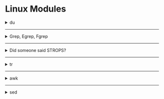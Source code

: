 # Linux Modules


<details>
   <summary>du</summary>

   ## ``du``

> إن أمر du (اختصار لـ disk usage) بيستخدم علشان تعرف حجم الملفات والمجلدات اللي موجودة على القرص.

> لو شغلت du <directory> ببساطة، هيعرضلك حجم كل مجلد موجود جوه المسار اللي انت حددته، لكن مش هيعرض الملفات الفردية، فقط المجلدات.

> الحجم الافتراضي اللي بيظهر بيكون بالكيلوبايت (KB).

Flag | وظيفته
-----|----------------
-a | يعرض الملفات كمان مش بس المجلدات.
-h | يعرض الأحجام بطريقة سهلة للقراءة (B, KB, MB, GB).
-c | يعرض الحجم الإجمالي في الآخر.
-d <number> | يتحكم في مستوى العمق اللي تحب تشوفه (مثلاً -d 2 يوقف عند المستوى التاني).
--time | يعرض آخر تاريخ تعديل مع النتائج.



---

أمثلة أوضحتها:

du -a /home/ ➔ يعرض كل الملفات والمجلدات داخل /home/ بحجم كل واحد.

استخدام grep مع du لتصفية النتائج، زي:

```
du -a /home/ | grep user
```
➔ ده هيعرضلك الملفات أو المجلدات اللي أسمها فيه كلمة "user".

وفي الآخر قلت:

إن ممكن تستخدم du --time -d 1 . كبديل لـ ls لعرض المجلدات بتعديلها الأخير وحجمها.

بس أمر du مش هيوريك مين صاحب الملف (الـ owner)، وللغاية دي ممكن تستخدم أمر stat، وصيغته ببساطة:

```
stat <filename>
```


</details>




------------------------------------------------------------------------------------------------------------------------------------





<details>
   <summary>Grep, Egrep, Fgrep</summary>

   

   `grep` هو أداة بتدور على نص داخل فايلات.
لما تلاقي السطر اللي فيه النص، بتطبعه كله على الشاشة.

🔹 مثال بسيط:

```
grep "hello" file.txt
```
ده بيدور على كلمة hello جوه file.txt.

## 📚 تاني حاجة: الفرق بين grep و egrep و fgrep
- > grep: بحث عادي أو باستخدام Regular Expressions بسيطة.

- > egrep: بحث باستخدام Regular Expressions متقدمة (OR, ()، إلخ).

- > fgrep: بحث عن نص حرفيًا من غير تفسير رموز الـ regex.

📌 بدل ما تستخدم egrep وfgrep لوحدهم، تقدر تستخدم:

`grep -E` بدل `egrep`

`grep -F` بدل `fgrep`

📚 تالت حاجة: أهم الفلاجات (flags) اللي لازم تحفظها


الفلاج | وظيفته  | مثال عملي
---|------------------------|------------------
-R | يبحث في كل الفولدرات اللي جوا مجلد. | grep -R "error" /var/log/
-h | يخفي اسم الفايل من النتائج. | grep -h "root" /etc/*
-c | يطلع عدد مرات ظهور الكلمة مش السطور. | grep -c "test" file.txt
-i | يتجاهل الفرق بين الحروف الكبيرة والصغيرة. | grep -i "admin" users.txt
-l | يطبع بس اسم الفايل اللي فيه الكلمة. | grep -l "password" *.txt
-n | يظهرلك رقم السطر مع النص. | grep -n "404" server.log
-v | يطبع السطور اللي مفيهاش الكلمة اللي بتدور عليها. | grep -v "success" report.txt
-E | يسمحلك تستخدم Extended Regular Expressions. | `grep -E "cat
-e | تستخدمه لو عايز تدور على أكتر من كلمة في بحث واحد. | grep -e "apple" -e "banana" fruits.txt





---


📚 الفرق بين `-e` و `-E` ببساطة:
`-e`:

لما تحب تدور على كذا كلمة أو كذا نمط، كل كلمة بتكتبها مع `-e`.

مثال:

```
grep -e "python" -e "java" languages.txt
```
هنا بيدور على "python" و"java".

`-E`:

تستخدمه لما تكتب Regular Expression وحدة فيها كل الكلمات مع بعض باستخدام OR |.

مثال:

```
grep -E "python|java" languages.txt
```
نفس الفكرة، بس بتكتبهم كلهم جملة واحدة.

📚 الفرق بين BRE و ERE
BRE (Basic Regular Expressions):

بسيط، بيدور على كلمة أو نمط بسيط.

مثال:

```
grep "car" file.txt
```

ERE (Extended Regular Expressions):

متقدم، تقدر تستخدم OR |, مجموعات (), اختيارات أكتر.

مثال:

```
grep -E "(car|bike|bus)" file.txt
```



---

fgrep = بتبحث عن نص ثابت بالظبط من غير ما تعتبره Regular Expression.

يعني لو النص اللي بتدور عليه فيه رموز زي * أو . أو |، fgrep هيعتبرهم كلام عادي مش أوامر خاصة.

📚 مثال عملي على fgrep:
نفترض عندك فايل فيه الكلام ده:

```
hello*
world.
hi|there
```

لو استخدمت grep عادي مثلا:


```
grep "hello*" file.txt
```

هيتعامل مع * إنه Regular Expression (يعني بيبحث على "hell" وبعدها أي عدد من "o").

لكن لو استخدمت fgrep:

```
fgrep "hello*" file.txt
```
هيدور على الكلمة hello* حرفيًا زي ماهي، بالنجمة كمان.

📚 ملحوظة صغيرة:
لو انت بتستخدم grep -F بدل fgrep (لأن fgrep خلاص مع التحديثات الحديثة بقت قديمة شوية)، النتيجة نفس الشيء.

يعني ده كمان هيشتغل:

```
grep -F "hello*" file.txt
```
📚 تلخيص fgrep:


الفكرة | التفسير
------|--------
الغرض الأساسي | البحث عن نص ثابت بدون التعامل مع الرموز كأنها regex
تستخدم لما | تبقى عايز تدور على نص فيه رموز خاصة وتعتبرها عادية





--------


الرمز | grep العادية (BRE) | grep -E (ERE)
-------|------------------|-------
*| ✅ مدعوم | ✅ مدعوم
`| `| ❌ مش مدعوم
() | ❌ مش مدعوم | ✅ مدعوم
+| ❌ مش مدعوم | ✅ مدعوم
? | ❌ مش مدعوم | ✅ مدعوم
   
</details>





----------------------------------------------------------------------------------------------------------








<details>
   <summary>Did someone said STROPS?</summary>

📚 الموضوع بيتكلم عن:
إننا هندخل دلوقتي على التعامل مع النصوص (String Manipulations) في لينكس.

وبيقولك إن الموضوع ده مهم جدًا، ومع ذلك ناس كتير بتتجاهله في الكورسات أو الشروحات.

هو بيأكدلك إن قوة لينكس الحقيقية بتبان لما تعرف تتحكم في النصوص وتقطعها وتعدل عليها براحتك باستخدام أوامر التيرمنال.

📚 بيدي أمثلة لطيفة:
زي ما في البرمجة بتستخدم indexing أو slicing (زي بايثون)، هنا في لينكس بنستخدم أوامر لنتعامل مع النصوص بنفس الفكرة تقريبًا.

وفكرة إنه تقدر تحدد حتى حرف واحد بس من ملف ضخم كله بيانات!

📚 الأدوات اللي هنستخدمها:
أوامر قوية وأساسية للتحكم بالنصوص:

tr

awk

sed

xargs

وكمان أدوات إضافية مهم تتعرف عليها:

sort

uniq

🎯 الخلاصة:
إحنا داخلين على جزء بيتكلم عن كيف تتلاعب بالنصوص باستخدام أوامر قوية في لينكس زي tr, awk, sed, الخ... واللي هيخليك تتحكم في الداتا زي المحترفين. 🔥
   
</details>







------------------------------------------------------------------------------------------------------------------------------------









<details>
   <summary>tr</summary>

   📚 الموضوع بيتكلم عن:
أمر tr في لينكس
(اختصار لـ "translate" أو "transform")
بيساعدك تعمل شغل سريع جدًا على النصوص زي:

تحويل الحروف الكبيرة لصغيرة والعكس.

استبدال حروف معينة بحروف تانية.

حذف حروف معينة من النص.

التحكم في مجموعات من الحروف بسهولة.

📚 الصيغة العامة بتاعة الأمر:
```
tr [flags] [source_set] [destination_set]
```

[source_set]: الحروف اللي انت عايز تغيرها أو تشتغل عليها.

[destination_set]: الحروف اللي انت عايز تحطها مكان الـ source.

📚 الفلاجز المهمة (الخيارات):


   الفلاج | المعنى بالعربي | شرح
   -----------------------------|---------------|---------------
-d | delete | يحذف مجموعة حروف معينة.
-t | truncate | يعمل تطويل أو تقصير لما بين السورس والدستنيشن.
-s | squeeze | لو فيه تكرار حروف، يضغطهم حرف واحد.
-c | complement | يعمل عكس اللي انت مختاره، يعني يشتغل على كل حاجة غير السورس اللي حددته.



📚 أهم نقطة:
tr بيشتغل على مجموعات حروف (sets)، مش على كلمات كاملة أو نصوص كبيرة.

يعني لازم تحددله مجموعة أحرف، وهو يشتغل عليها.

📚 أمثلة عملية:
✅ تحويل الأحرف الصغيرة لكبيرة:

```
cat file.txt | tr '[:lower:]' '[:upper:]'
```
[:lower:] يعني كل الحروف الصغيرة.

[:upper:] يعني كل الحروف الكبيرة.

✅ مسح كل الأرقام مثلاً:

```
cat file.txt | tr -d '0-9'
```
يشيل كل الأرقام من النص.

✅ ضغط الحروف المكررة:

لو عندك فايل فيه حروف مكررة زي:

```
aaabbbbcc
```
وتعمل:

```
cat file.txt | tr -s 'a-z'
```
هيضغط التكرار، ويخلي الحروف المتكررة مرة واحدة بس.

✅ عكس التحديد (complement):

مثلاً، انت عايز تحذف كل حاجة ماعدا الأرقام:

```
cat file.txt | tr -cd '0-9'
```
-c معناه خليك عكس المجموعة اللي حددتها.

-d يعني احذفهم.

يبقى كده بتحذف كل حاجة ماعدا الأرقام.

🎯 الخلاصة:
أمر tr خفيف وسريع ومهم جدًا لو عايز تتعامل مع نصوص سريعة في لينكس: حذف — تعديل — استبدال — ضغط.


   
</details>







---------------------------------------------------------------------------------------------------------------






<details>
   <summary>awk</summary>

أمر awk في لينكس
(واللي هو بالمناسبة لغة برمجة خفيفة كمان مش بس أمر)، وبيعتبره الكاتب أداة خارقة شبه سلاح الـ AWP في لعبة CSGO 🔥.

📚 يعني ايه AWK؟
awk هو لغة خفيفة لمعالجة البيانات وعمل تقارير.

مش محتاج تكتبه وتعمله compile.

تقدر تستخدم فيه متغيرات، دوال رياضية، دوال نصوص، شروط منطقية... الخ.

📚 ملاحظة جانبية:
رغم إن awk قوي جدًا، ده مش معناه إنك تستغني عن أدوات تانية زي sed أو xargs لأن أحيانًا أوامر awk بتبقى طويلة شوية في الكتابة مقارنة بالأدوات دي.

📚 الصيغة العامة بتاعة awk:
```
awk [flags] 'أوامر أو شروط' [اسم الملف]
```
تقدر كمان تدخل بيانات لـ awk عن طريق الـ pipe.

ولو عندك سكريبت awk مكتوب، تشغله بـ -f:

```
awk -f script.awk input.txt
```
📚 استخدام awk
✅ طباعة ملف عادي:

```
awk '{print}' file.txt
```
بيطبع كل سطر.

✅ البحث عن كلمة معينة:

```
awk '/ctf/' file.txt
```
بيطبع الأسطر اللي فيها كلمة ctf.

📚 متغيرات مدمجة في awk:

المتغير | معناه | شرح
------------|--------------|---------------
$1, $2, ... | الحقول | كل كلمة مفصولة بمسافة تعتبر حقل.
$0 | السطر كله | بيرمز للسطر بالكامل.
NR | عدد الأسطر | رقم السطر الحالي (زي عداد).
FS | الفاصل بين الحقول | إفتراضيًا مسافة، بس تقدر تغيره.
RS | الفاصل بين الأسطر | إفتراضيًا \n، بس تقدر تغيره.
OFS | فاصل الحقول لما تطبع | يعني إنت لما تطبع أكتر من حقل، تحط ايه بينهم.
ORS | فاصل الأسطر لما تطبع | زي نهاية كل سطر جديد.




📚 مثال عملي:
✅ طباعة أول وتالت كلمة من كل سطر:

```
awk '{print $1, $3}' file.txt
```
(لو حابب تغير الفاصل بين الكلمات مثلاً تحط كومة بدل المسافة)

✅ تغيير الفاصل بين الحقول:

```
awk 'BEGIN{FS=":"} {print $1,$2}' file.txt
```
(هنا اعتبر أن الفاصل بين الحقول هو : بدل المسافة)

✅ طباعة رقم السطر مع السطر نفسه:

```
awk '{print NR, $0}' file.txt
```
(هيطبع رقم السطر قبل كل سطر)

📚 شوية ملاحظات صغيرة:
خليك دايمًا تحط أوامرك بين {} في awk.

لما تبحث عن نص لازم تحطه بين single quotes 'pattern'.

لو هتستخدم double quotes " " لازم تهرب $ بعلامة \ علشان ما يتخبطش مع المتغيرات.

📚 أهم الفلاجز (flags):



الفلاج | وظيفته
-------|---------
-F | تحدد بيه الفاصل بين الحقول مباشرة.
-v | تمرر متغيرات جاهزة للسكريبت.
-f | تشغل سكريبت awk مكتوب.
-o | تحدد ملف تحفظ فيه الإخراج.




وأخيرًا، اسم AWK جه من أسامي مبرمجينه:
(Aho، Weinberger، Kernighan) ✨




---


``examples``

```
awk 'BEGIN{OFS=":"} {print $1, $4}' awk.txt
```
``output``
```
ippsec:34024
john:50024
thecybermentor:25923
liveoverflow:45345
nahamsec:12365
stok:1234
```
---


``examples``

```
awk 'BEGIN{ORS=", "} {print $1}' awk.txt
```
``output``
```
ippsec, john, thecybermentor, liveoverflow, nahamsec, stok,
```



</details>








---------------------------------------------------------------------------------------------------------------------------------------------






<details>
   <summary>sed</summary>

   

   
</details>





















